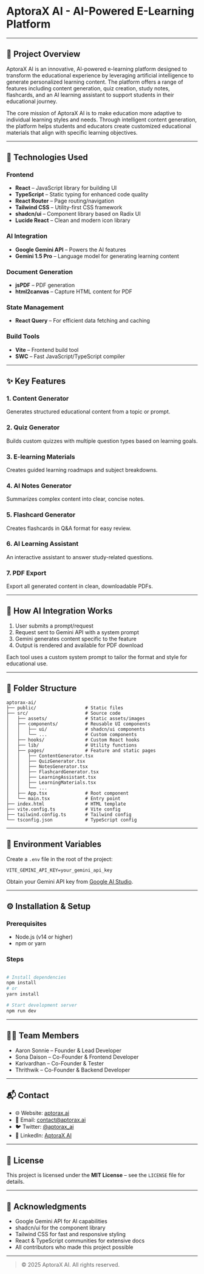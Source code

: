 
# AptoraX AI - AI-Powered E-Learning Platform
---

## 📘 Project Overview

AptoraX AI is an innovative, AI-powered e-learning platform designed to transform the educational experience by leveraging artificial intelligence to generate personalized learning content. The platform offers a range of features including content generation, quiz creation, study notes, flashcards, and an AI learning assistant to support students in their educational journey.

The core mission of AptoraX AI is to make education more adaptive to individual learning styles and needs. Through intelligent content generation, the platform helps students and educators create customized educational materials that align with specific learning objectives.

---

## 🧠 Technologies Used

### Frontend
- **React** – JavaScript library for building UI
- **TypeScript** – Static typing for enhanced code quality
- **React Router** – Page routing/navigation
- **Tailwind CSS** – Utility-first CSS framework
- **shadcn/ui** – Component library based on Radix UI
- **Lucide React** – Clean and modern icon library

### AI Integration
- **Google Gemini API** – Powers the AI features
- **Gemini 1.5 Pro** – Language model for generating learning content

### Document Generation
- **jsPDF** – PDF generation
- **html2canvas** – Capture HTML content for PDF

### State Management
- **React Query** – For efficient data fetching and caching

### Build Tools
- **Vite** – Frontend build tool
- **SWC** – Fast JavaScript/TypeScript compiler

---

## ✨ Key Features

### 1. Content Generator
Generates structured educational content from a topic or prompt.

### 2. Quiz Generator
Builds custom quizzes with multiple question types based on learning goals.

### 3. E-learning Materials
Creates guided learning roadmaps and subject breakdowns.

### 4. AI Notes Generator
Summarizes complex content into clear, concise notes.

### 5. Flashcard Generator
Creates flashcards in Q&A format for easy review.

### 6. AI Learning Assistant
An interactive assistant to answer study-related questions.

### 7. PDF Export
Export all generated content in clean, downloadable PDFs.

---

## 🤖 How AI Integration Works

1. User submits a prompt/request
2. Request sent to Gemini API with a system prompt
3. Gemini generates content specific to the feature
4. Output is rendered and available for PDF download

Each tool uses a custom system prompt to tailor the format and style for educational use.

---

## 📁 Folder Structure
```
aptorax-ai/
├── public/                  # Static files
├── src/                     # Source code
│   ├── assets/              # Static assets/images
│   ├── components/          # Reusable UI components
│   │   ├── ui/              # shadcn/ui components
│   │   └── ...              # Custom components
│   ├── hooks/               # Custom React hooks
│   ├── lib/                 # Utility functions
│   ├── pages/               # Feature and static pages
│   │   ├── ContentGenerator.tsx
│   │   ├── QuizGenerator.tsx
│   │   ├── NotesGenerator.tsx
│   │   ├── FlashcardGenerator.tsx
│   │   ├── LearningAssistant.tsx
│   │   ├── LearningMaterials.tsx
│   │   └── ...
│   ├── App.tsx              # Root component
│   └── main.tsx             # Entry point
├── index.html               # HTML template
├── vite.config.ts           # Vite config
├── tailwind.config.ts       # Tailwind config
└── tsconfig.json            # TypeScript config
```

---

## 🔐 Environment Variables
Create a `.env` file in the root of the project:
```
VITE_GEMINI_API_KEY=your_gemini_api_key
```
Obtain your Gemini API key from [Google AI Studio](https://makersuite.google.com/).

---

## ⚙️ Installation & Setup

### Prerequisites
- Node.js (v14 or higher)
- npm or yarn

### Steps
```bash

# Install dependencies
npm install
# or
yarn install

# Start development server
npm run dev
```

---

## 👨‍💻 Team Members
- Aaron Sonnie – Founder & Lead Developer
- Sona Daison – Co-Founder & Frontend Developer
- Karivardhan – Co-Founder & Tester
- Thrithwik – Co-Founder & Backend Developer

---

## 📬 Contact
- 🌐 Website: [aptorax.ai](https://aptorax.ai)
- 📧 Email: contact@aptorax.ai
- 🐦 Twitter: [@aptorax_ai](https://twitter.com/aptorax_ai)
- 🔗 LinkedIn: [AptoraX AI](https://linkedin.com/company/aptorax-ai)

---

## 📄 License
This project is licensed under the **MIT License** – see the `LICENSE` file for details.

---

## 🙏 Acknowledgments
- Google Gemini API for AI capabilities
- shadcn/ui for the component library
- Tailwind CSS for fast and responsive styling
- React & TypeScript communities for extensive docs
- All contributors who made this project possible

---

> © 2025 AptoraX AI. All rights reserved.
